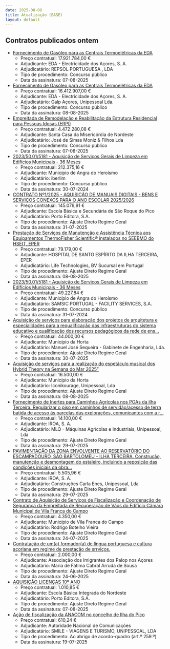 ```yaml
---
date: 2025-08-08
title: Atualização (BASE)
layout: default
---
```

## Contratos publicados ontem

* [Fornecimento de Gasóleo para as Centrais Termoelétricas da EDA](https://www.base.gov.pt/Base4/pt/detalhe/?type=contratos&id=11631955)
  * Preço contratual: 17.921.784,00 €
  * Adjudicante: EDA - Electricidade dos Açores, S. A.
  * Adjudicatário: REPSOL PORTUGUESA , LDA
  * Tipo de procedimento: Concurso público
  * Data da assinatura: 07-08-2025
* [Fornecimento de Gasóleo para as Centrais Termoelétricas da EDA](https://www.base.gov.pt/Base4/pt/detalhe/?type=contratos&id=11633347)
  * Preço contratual: 16.412.907,00 €
  * Adjudicante: EDA - Electricidade dos Açores, S. A.
  * Adjudicatário: Galp Açores, Unipessoal Lda.
  * Tipo de procedimento: Concurso público
  * Data da assinatura: 08-08-2025
* [Empreitada de Remodelação e Reabilitação da Estrutura Residencial para Pessoas Idosas (ERPI)](https://www.base.gov.pt/Base4/pt/detalhe/?type=contratos&id=11632534)
  * Preço contratual: 4.472.280,08 €
  * Adjudicante: Santa Casa da Misericórdia de Nordeste
  * Adjudicatário: José de Simas Moniz & Filhos Lda
  * Tipo de procedimento: Concurso público
  * Data da assinatura: 07-08-2025
* [2023/50,01/5181 - Aquisição de Serviços Gerais de Limpeza em Edifícios Municipais - 36 Meses](https://www.base.gov.pt/Base4/pt/detalhe/?type=contratos&id=11631855)
  * Preço contratual: 212.375,16 €
  * Adjudicante: Município de Angra do Heroísmo
  * Adjudicatário: iberlim
  * Tipo de procedimento: Concurso público
  * Data da assinatura: 30-07-2024
* [CONTRATO Nº1/2025 - AQUISIÇÃO DE MANUAIS DIGITAIS - BENS E SERVIÇOS CONEXOS PARA O ANO ESCOLAR 2025/2026](https://www.base.gov.pt/Base4/pt/detalhe/?type=contratos&id=11633287)
  * Preço contratual: 145.079,91 €
  * Adjudicante: Escola Básica e Secundária de São Roque do Pico
  * Adjudicatário: Porto Editora, S.A.
  * Tipo de procedimento: Ajuste Direto Regime Geral
  * Data da assinatura: 31-07-2025
* [Prestação de Serviços de Manutenção e Assistência Técnica aos Equipamentos ThermoFisher Scientific® instalados no SEEBMO do HSEIT, EPER](https://www.base.gov.pt/Base4/pt/detalhe/?type=contratos&id=11633113)
  * Preço contratual: 79.179,00 €
  * Adjudicante: HOSPITAL DE SANTO ESPÍRITO DA ILHA TERCEIRA, EPER
  * Adjudicatário: Life Technologies, BV Sucursal em Portugal
  * Tipo de procedimento: Ajuste Direto Regime Geral
  * Data da assinatura: 08-08-2025
* [2023/50,01/5181 - Aquisição de Serviços Gerais de Limpeza em Edifícios Municipais - 36 Meses](https://www.base.gov.pt/Base4/pt/detalhe/?type=contratos&id=11631900)
  * Preço contratual: 49.227,84 €
  * Adjudicante: Município de Angra do Heroísmo
  * Adjudicatário: SAMSIC PORTUGAL - FACILITY SERVICES, S.A.
  * Tipo de procedimento: Concurso público
  * Data da assinatura: 31-07-2024
* [Aquisição de serviços para elaboração dos projetos de arquitetura e especialidades para a requalificação das infraestruturas do sistema educativo e qualificação dos recursos pedagógicos da rede de ens...](https://www.base.gov.pt/Base4/pt/detalhe/?type=contratos&id=11632736)
  * Preço contratual: 44.000,00 €
  * Adjudicante: Município da Horta
  * Adjudicatário: Manuel José Sequeira - Gabinete de Engenharia, Lda.
  * Tipo de procedimento: Ajuste Direto Regime Geral
  * Data da assinatura: 30-07-2025
* [Aquisição de serviços para a realização do espetáculo musical dos Hybrid Theory na Semana do Mar 2025”](https://www.base.gov.pt/Base4/pt/detalhe/?type=contratos&id=11632087)
  * Preço contratual: 16.500,00 €
  * Adjudicante: Município da Horta
  * Adjudicatário: Iconikourage, Unipessoal, Lda
  * Tipo de procedimento: Ajuste Direto Regime Geral
  * Data da assinatura: 08-08-2025
* [Fornecimento de Inertes para Caminhos Agrícolas nos POAs da ilha Terceira. Regularizar o piso em caminhos de servidão/acesso de terra batida de acesso ás parcelas das explorações, comunicantes com a r...](https://www.base.gov.pt/Base4/pt/detalhe/?type=contratos&id=11631962)
  * Preço contratual: 14.100,00 €
  * Adjudicante: IROA, S. A.
  * Adjudicatário:  MLQ - Máquinas Agrícolas e Industriais, Unipessoal,  Lda
  * Tipo de procedimento: Ajuste Direto Regime Geral
  * Data da assinatura: 29-07-2025
* [PAVIMENTAÇÃO DA ZONA ENVOLVENTE AO RESERVATÓRIO DO ESCAMPADOURO, SÃO BARTOLOMEU – ILHA TERCEIRA. Construção, manutenção e desmontagem do estaleiro, incluindo a reposição das condições iniciais da obra...](https://www.base.gov.pt/Base4/pt/detalhe/?type=contratos&id=11632521)
  * Preço contratual: 5.505,96 €
  * Adjudicante: IROA, S. A.
  * Adjudicatário: Construções Carla Enes, Unipessoal, Lda
  * Tipo de procedimento: Ajuste Direto Regime Geral
  * Data da assinatura: 29-07-2025
* [Contrato de Aquisição de Serviços de Fiscalização e Coordenação de Segurança da Empreitada de Recuperação de Vãos do Edifício Câmara Municipal de Vila Franca do Campo](https://www.base.gov.pt/Base4/pt/detalhe/?type=contratos&id=11633237)
  * Preço contratual: 4.350,00 €
  * Adjudicante: Município de Vila Franca do Campo
  * Adjudicatário: Rodrigo Botelho Vieira
  * Tipo de procedimento: Ajuste Direto Regime Geral
  * Data da assinatura: 24-07-2025
* [Contratação de um(a) formador(a) de língua portuguesa e cultura açoriana em regime de prestação de srrviços.](https://www.base.gov.pt/Base4/pt/detalhe/?type=contratos&id=11631797)
  * Preço contratual: 2.000,00 €
  * Adjudicante: Associação dos Imigrantes dos Palop nos Açores
  * Adjudicatário: Maria de Fátima Cabral Arruda de Sousa
  * Tipo de procedimento: Ajuste Direto Regime Geral
  * Data da assinatura: 24-06-2025
* [AQUISIÇÃO LICENÇAS 10º ANO](https://www.base.gov.pt/Base4/pt/detalhe/?type=contratos&id=11632629)
  * Preço contratual: 1.010,85 €
  * Adjudicante: Escola Básica Integrada do Nordeste
  * Adjudicatário: Porto Editora, S.A.
  * Tipo de procedimento: Ajuste Direto Regime Geral
  * Data da assinatura: 07-08-2025
* [Ação de fiscalização da ANACOM no concelho de Ilha do Pico](https://www.base.gov.pt/Base4/pt/detalhe/?type=contratos&id=11632760)
  * Preço contratual: 610,24 €
  * Adjudicante: Autoridade Nacional de Comunicações
  * Adjudicatário: SMILE - VIAGENS E TURISMO, UNIPESSOAL, LDA
  * Tipo de procedimento: Ao abrigo de acordo-quadro (art.º 259.º)
  * Data da assinatura: 19-07-2025

